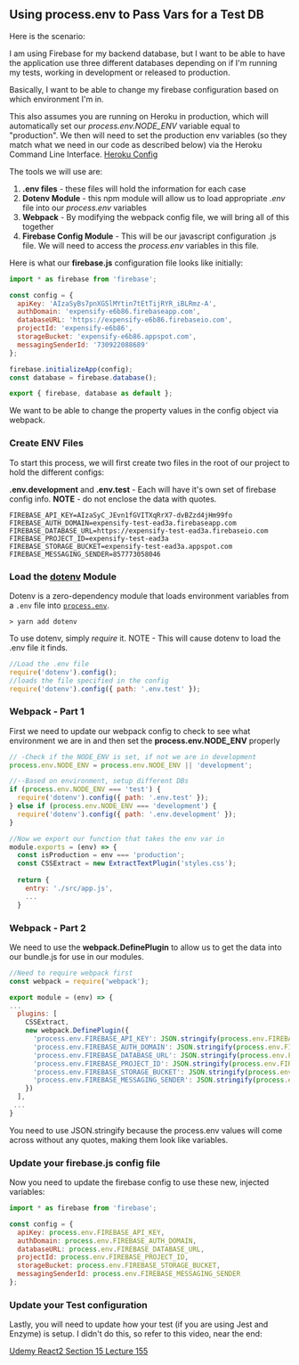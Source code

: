 ## Using process.env to Pass Vars for a Test DB

Here is the scenario:

I am using Firebase for my backend database, but I want to be able to have the application use three different databases depending on if I'm running my tests, working in development or released to production.

Basically, I want to be able to change my firebase configuration based on which environment I'm in.

This also assumes you are running on Heroku in production, which will automatically set our *process.env.NODE_ENV*  variable equal to "production".  We then will need to set the production env variables (so they match what we need in our code as described below) via the Heroku Command Line Interface.  [Heroku Config](/ReleaseToProduction/heroku)

The tools we will use are:

1. **.env files** - these files will hold the information for each case
2. **Dotenv Module** - this npm module will allow us to load appropriate *.env* file into our *process.env* variables
3. **Webpack** - By modifying the webpack config file, we will bring all of this together
4. **Firebase Config Module** - This will be our javascript configuration .js file.  We will need to access the *process.env* variables in this file.

Here is what our **firebase.js** configuration file looks like initially:

```javascript
import * as firebase from 'firebase';

const config = {
  apiKey: 'AIzaSyBs7pnXGSlMYtin7tEtTijRYR_iBLRmz-A',
  authDomain: 'expensify-e6b86.firebaseapp.com',
  databaseURL: 'https://expensify-e6b86.firebaseio.com',
  projectId: 'expensify-e6b86',
  storageBucket: 'expensify-e6b86.appspot.com',
  messagingSenderId: '730922088689'
};

firebase.initializeApp(config);
const database = firebase.database();

export { firebase, database as default };
```

We want to be able to change the property values in the config object via webpack.

### Create ENV Files

To start this process, we will first create two files in the root of our project to hold the different configs:

**.env.development** and **.env.test** - Each will have it's own set of firebase config info.  **NOTE** - do not enclose the data with quotes.

```
FIREBASE_API_KEY=AIzaSyC_JEvn1fGVITXqRrX7-dvBZzd4jHm99fo
FIREBASE_AUTH_DOMAIN=expensify-test-ead3a.firebaseapp.com
FIREBASE_DATABASE_URL=https://expensify-test-ead3a.firebaseio.com
FIREBASE_PROJECT_ID=expensify-test-ead3a
FIREBASE_STORAGE_BUCKET=expensify-test-ead3a.appspot.com
FIREBASE_MESSAGING_SENDER=857773058046
```

### Load the [dotenv](https://www.npmjs.com/package/dotenv) Module

Dotenv is a zero-dependency module that loads environment variables from a `.env` file into [`process.env`](https://nodejs.org/docs/latest/api/process.html#process_process_env).

```
> yarn add dotenv	
```

To use dotenv, simply *require* it.  NOTE - This will cause dotenv to load the .env file it finds.

```javascript
//Load the .env file
require('dotenv').config();
//loads the file specified in the config
require('dotenv').config({ path: '.env.test' });
```

### Webpack - Part 1

First we need to update our webpack config to check to see what environment we are in and then set the **process.env.NODE_ENV** properly

```javascript
// -Check if the NODE_ENV is set, if not we are in development
process.env.NODE_ENV = process.env.NODE_ENV || 'development';

//--Based on environment, setup different DBs
if (process.env.NODE_ENV === 'test') {
  require('dotenv').config({ path: '.env.test' });
} else if (process.env.NODE_ENV === 'development') {
  require('dotenv').config({ path: '.env.development' });
}

//Now we export our function that takes the env var in
module.exports = (env) => {
  const isProduction = env === 'production';
  const CSSExtract = new ExtractTextPlugin('styles.css');
  
  return {
    entry: './src/app.js',
    ...
  }
```

### Webpack - Part 2

We need to use the **webpack.DefinePlugin** to allow us to get the data into our bundle.js for use in our modules.

```javascript
//Need to require webpack first
const webpack = require('webpack');

export module = (env) => {
...
  plugins: [
    CSSExtract,
    new webpack.DefinePlugin({
      'process.env.FIREBASE_API_KEY': JSON.stringify(process.env.FIREBASE_API_KEY),
      'process.env.FIREBASE_AUTH_DOMAIN': JSON.stringify(process.env.FIREBASE_AUTH_DOMAIN),
      'process.env.FIREBASE_DATABASE_URL': JSON.stringify(process.env.FIREBASE_DATABASE_URL),
      'process.env.FIREBASE_PROJECT_ID': JSON.stringify(process.env.FIREBASE_PROJECT_ID),
      'process.env.FIREBASE_STORAGE_BUCKET': JSON.stringify(process.env.FIREBASE_STORAGE_BUCKET),
      'process.env.FIREBASE_MESSAGING_SENDER': JSON.stringify(process.env.FIREBASE_MESSAGING_SENDER),
    })
  ],
 ...
}
```

You need to use JSON.stringify because the process.env values will come across without any quotes, making them look like variables.

### Update your firebase.js config file

Now you need to update the firebase config to use these new, injected variables:

```javascript
import * as firebase from 'firebase';

const config = {
  apiKey: process.env.FIREBASE_API_KEY,
  authDomain: process.env.FIREBASE_AUTH_DOMAIN,
  databaseURL: process.env.FIREBASE_DATABASE_URL,
  projectId: process.env.FIREBASE_PROJECT_ID,
  storageBucket: process.env.FIREBASE_STORAGE_BUCKET,
  messagingSenderId: process.env.FIREBASE_MESSAGING_SENDER
};
```

### Update your Test configuration

Lastly, you will need to update how your test (if you are using Jest and Enzyme) is setup.  I didn't do this, so refer to this video, near the end:

[Udemy React2 Section 15 Lecture 155](https://www.udemy.com/react-2nd-edition/learn/v4/t/lecture/7900268?start=900)

